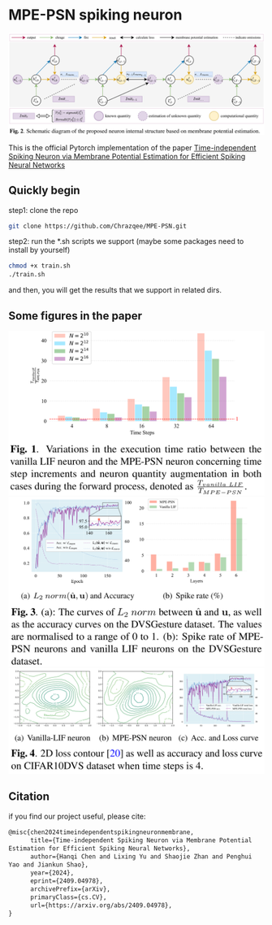 # MPE-PSN spiking neuron
![](./figs/img_4.png)

This is the official Pytorch implementation of the paper [Time-independent Spiking Neuron via Membrane Potential Estimation for Efficient Spiking Neural Networks](https://arxiv.org/abs/2409.04978)

## Quickly begin
step1: clone the repo

```bash
git clone https://github.com/Chrazqee/MPE-PSN.git
```

step2: run the *.sh scripts we support (maybe some packages need to install by yourself)
```bash
chmod +x train.sh
./train.sh
```

and then, you will get the results that we support in related dirs.

## Some figures in the paper
![](./figs/img_3.png)
![](./figs/img_1.png)
![](./figs/img_2.png)

## Citation
if you find our project useful, please cite:
```text
@misc{chen2024timeindependentspikingneuronmembrane,
      title={Time-independent Spiking Neuron via Membrane Potential Estimation for Efficient Spiking Neural Networks}, 
      author={Hanqi Chen and Lixing Yu and Shaojie Zhan and Penghui Yao and Jiankun Shao},
      year={2024},
      eprint={2409.04978},
      archivePrefix={arXiv},
      primaryClass={cs.CV},
      url={https://arxiv.org/abs/2409.04978}, 
}
```

